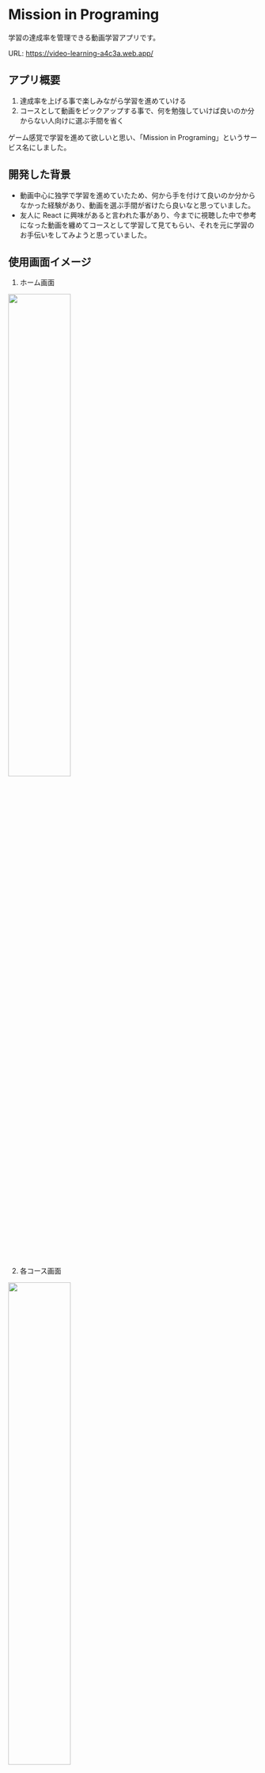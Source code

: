 # Mission in Programing

学習の達成率を管理できる動画学習アプリです。

URL: https://video-learning-a4c3a.web.app/

## アプリ概要

1. 達成率を上げる事で楽しみながら学習を進めていける
1. コースとして動画をピックアップする事で、何を勉強していけば良いのか分からない人向けに選ぶ手間を省く

ゲーム感覚で学習を進めて欲しいと思い、「Mission in Programing」というサービス名にしました。

## 開発した背景

- 動画中心に独学で学習を進めていたため、何から手を付けて良いのか分からなかった経験があり、動画を選ぶ手間が省けたら良いなと思っていました。
- 友人に React に興味があると言われた事があり、今までに視聴した中で参考になった動画を纏めてコースとして学習して見てもらい、それを元に学習のお手伝いをしてみようと思っていました。

## 使用画面イメージ

1. ホーム画面

<img src="https://user-images.githubusercontent.com/61864641/105835218-e142eb80-600e-11eb-9ba3-e998cf4446ec.png" width="50%">

2. 各コース画面

<img src="https://user-images.githubusercontent.com/61864641/105835647-675f3200-600f-11eb-99cd-db6187cf1f01.png" width="50%">

3. 動画検索画面

<img src="https://user-images.githubusercontent.com/61864641/105835800-aa210a00-600f-11eb-8e8b-cff3075a6aac.png" width="50%">

4. コース動画一覧

<img src="https://user-images.githubusercontent.com/61864641/105836052-04ba6600-6010-11eb-9efc-1d82e427b7bd.png" width="50%">

5. 動画再生画面

<img src="https://user-images.githubusercontent.com/61864641/105836183-27e51580-6010-11eb-81d0-24a3a7a018a2.png" width="50%">

6. プロフィール

<img src="https://user-images.githubusercontent.com/61864641/105836380-6ed30b00-6010-11eb-89de-13ffca123d23.png" width="50%">

7. 新規登録画面

<img src="https://user-images.githubusercontent.com/61864641/105836550-af328900-6010-11eb-981b-c006685d3658.png" width="50%">

8. コース達成画面

<img src="https://user-images.githubusercontent.com/61864641/105837864-a3e05d00-6012-11eb-9158-7177d51d219d.png" width="50%">

## 機能一覧

- ユーザー登録関連
  - 新規登録
  - ログイン、ログアウト
  - かんたんログイン（匿名ユーザーログイン）
  - パスワード変更機能
  - ユーザー退会機能
- プロフィール
  - プロフィール編集
  - 画像アップロード（Cloud Storage for Firebase）
    - ヘッダーアイコンにも表示
- 動画ページ関連
  - 動画の絞り込み機能
    - 検索ワードが動画タイトルに含まれているかどうか判定
  - 動画の視聴済み判定機能
    - 動画を視聴し終わると自動的に Complete にチェックがつく
  - コース達成率の判定機能
    - コース達成率が 100％になると紙吹雪が落ちてくる
- メモ機能(CRUD)
  - メモのソート(日付順)
- 達成率グラフ
  - 各コースの達成率がぱっと見で確認・管理
- 画面関連
  - カルーセル（React-id-swiper）
  - ページネーション
- お問合せ機能（Emailjs）
- Twitter シェア機能（React Twitter Embed）
  - ツイートに予め『今日の積み上げ』のハッシュタグ入り
- レスポンシブ対応

## 実装予定機能

- お気に入り動画
- お気に入り動画ランキング
- SNS ログイン(Github と Twitter)
- 自分以外のユーザープロフィール閲覧機能
- 直近でどのユーザーがどの動画を視聴したか表示

## 使用技術（言語、ライブラリ等）

- React 16.13.1
- React Router 5.2.0
- React Player 2.6.2
- React Hook Form 6.13.0
- React Countup 4.3.3
- React Confetti 6.0.0
- React Reveal 1.2.2
- React Twitter Embed 3.0.3
- React-id-swiper 3.0.0
- Sweetalert2 10.12.5
- TypeScript 4.1.3
- Material-ui 4.11.0
- Emailjs 2.6.4
- Firebase
- ESLint
- Prettier
- husky
- lint-staged
